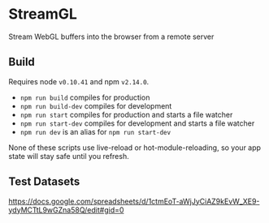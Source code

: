 StreamGL
========

Stream WebGL buffers into the browser from a remote server

## Build

Requires node `v0.10.41` and npm `v2.14.0`.

- `npm run build` compiles for production
- `npm run build-dev` compiles for development
- `npm run start` compiles for production and starts a file watcher
- `npm run start-dev` compiles for development and starts a file watcher
- `npm run dev` is an alias for `npm run start-dev`

None of these scripts use live-reload or hot-module-reloading, so your app state will stay safe until you refresh.

## Test Datasets

https://docs.google.com/spreadsheets/d/1ctmEoT-aWjJyCiAZ9kEvW_XE9-ydyMCTtL9wGZna58Q/edit#gid=0
